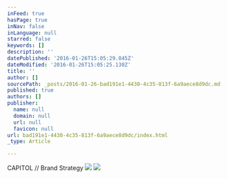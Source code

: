 ```yaml
---
inFeed: true
hasPage: true
inNav: false
inLanguage: null
starred: false
keywords: []
description: ''
datePublished: '2016-01-26T15:05:29.845Z'
dateModified: '2016-01-26T15:05:25.130Z'
title: ''
author: []
sourcePath: _posts/2016-01-26-bad191e1-4430-4c35-813f-6a9aece8d9dc.md
published: true
authors: []
publisher:
  name: null
  domain: null
  url: null
  favicon: null
url: bad191e1-4430-4c35-813f-6a9aece8d9dc/index.html
_type: Article

---
```

CAPITOL // Brand Strategy
![](https://the-grid-user-content.s3-us-west-2.amazonaws.com/a729ed29-b16c-48d2-9ded-0d7297f17833.jpg)
![](https://the-grid-user-content.s3-us-west-2.amazonaws.com/67939ac1-3295-4bd3-9e7e-be082b70e7b6.jpg)